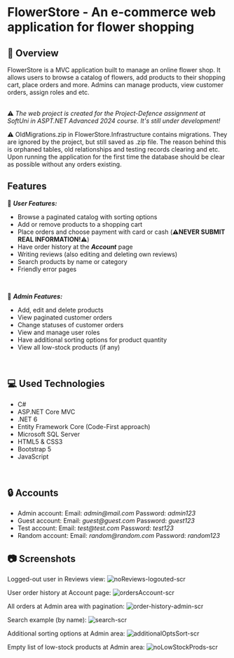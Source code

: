 # FlowerStore - An e-commerce web application for flower shopping

## 🌺 Overview
FlowerStore is a MVC application built to manage an online flower shop. It allows users to browse a catalog of flowers, add products to their shopping cart, place orders and more. Admins can manage products, view customer orders, assign roles and etc. </br>
</br>

⚠️ _The web project is created for the Project-Defence assignment at SoftUni in ASPT.NET Advanced 2024 course. It's still under development!_

⚠️ OldMigrations.zip in FlowerStore.Infrastructure contains migrations. They are ignored by the project, but still saved as .zip file. The reason behind this is orphaned tables, old relationships and testing records clearing and etc. Upon running the application for the first time the database should be clear as possible without any orders existing. 

## Features
💁 **_User Features:_**
  - Browse a paginated catalog with sorting options
  - Add or remove products to a shopping cart
  - Place orders and choose payment with card or cash (**⚠️NEVER SUBMIT REAL INFORMATION!⚠️**)
  - Have order history at the _**Account**_ page
  - Writing reviews (also editing and deleting own reviews)
  - Search products by name or category
  - Friendly error pages
  </br>
  
👑 **_Admin Features:_**
  - Add, edit and delete products
  - View paginated customer orders
  - Change statuses of customer orders
  - View and manage user roles
  - Have additional sorting options for product quantity
  - View all low-stock products (if any)
 </br>
 
## 💻 Used Technologies
  - C#
  - ASP.NET Core MVC
  - .NET 6
  - Entity Framework Core (Code-First approach)
  - Microsoft SQL Server
  - HTML5 & CSS3
  - Bootstrap 5
  - JavaScript
  </br>

## 🔒 Accounts
- Admin account:
Email: _admin@mail.com_  Password: _admin123_
- Guest account:
Email: _guest@guest.com_ Password: _guest123_
- Test account:
Email: _test@test.com_   Password: _test123_
- Random account:
Email: _random@random.com_ Password: _random123_

## 📷 Screenshots
Logged-out user in Reviews view:
![noReviews-logouted-scr](https://github.com/user-attachments/assets/39f92954-cba1-454a-88a5-c43b7650fda2)

User order history at Account page:
![ordersAccount-scr](https://github.com/user-attachments/assets/934357c2-ae8e-471b-b7d6-076bf1f2fe37)

All orders at Admin area with pagination:
![order-history-admin-scr](https://github.com/user-attachments/assets/8818f39e-640a-4a8a-9b4b-6ca6e0b281f4)

Search example (by name): 
![search-scr](https://github.com/user-attachments/assets/a2ff5a16-9ad6-4f52-949a-0ca2e8619e36)

Additional sorting options at Admin area:
![additionalOptsSort-scr](https://github.com/user-attachments/assets/e1fb0096-af78-4a93-8651-3bcc24e6435c)

Empty list of low-stock products at Admin area:
![noLowStockProds-scr](https://github.com/user-attachments/assets/ba4965dc-c55d-443f-ac5c-92e19d36e2ae)

